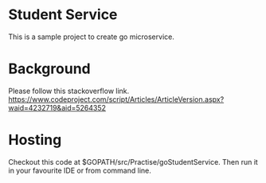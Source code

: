 # Student Service
This is a sample project to create go microservice.

# Background
Please follow this stackoverflow link.
https://www.codeproject.com/script/Articles/ArticleVersion.aspx?waid=4232719&aid=5264352

# Hosting
Checkout this code at $GOPATH/src/Practise/goStudentService. Then run it in your favourite IDE or from command line.
